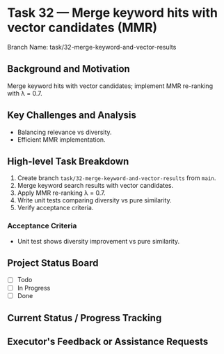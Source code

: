 # Task 32 — Merge keyword hits with vector candidates (MMR)

Branch Name: task/32-merge-keyword-and-vector-results

## Background and Motivation
Merge keyword hits with vector candidates; implement MMR re-ranking with λ = 0.7.

## Key Challenges and Analysis
- Balancing relevance vs diversity.
- Efficient MMR implementation.

## High-level Task Breakdown
1. Create branch `task/32-merge-keyword-and-vector-results` from `main`.
2. Merge keyword search results with vector candidates.
3. Apply MMR re-ranking λ = 0.7.
4. Write unit tests comparing diversity vs pure similarity.
5. Verify acceptance criteria.

### Acceptance Criteria
- Unit test shows diversity improvement vs pure similarity.

## Project Status Board
- [ ] Todo
- [ ] In Progress
- [ ] Done

## Current Status / Progress Tracking

## Executor's Feedback or Assistance Requests
